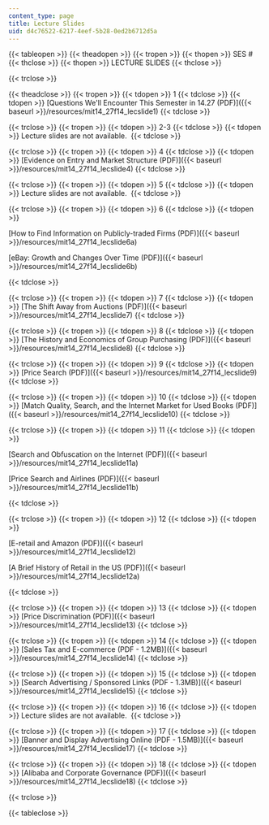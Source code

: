 ```yaml
---
content_type: page
title: Lecture Slides
uid: d4c76522-6217-4eef-5b28-0ed2b6712d5a
---
```


{{< tableopen >}}
{{< theadopen >}}
{{< tropen >}}
{{< thopen >}}
SES #
{{< thclose >}}
{{< thopen >}}
LECTURE SLIDES
{{< thclose >}}

{{< trclose >}}

{{< theadclose >}}
{{< tropen >}}
{{< tdopen >}}
1
{{< tdclose >}}
{{< tdopen >}}
[Questions We'll Encounter This Semester in 14.27 (PDF)]({{< baseurl >}}/resources/mit14_27f14_lecslide1)
{{< tdclose >}}

{{< trclose >}}
{{< tropen >}}
{{< tdopen >}}
2-3
{{< tdclose >}}
{{< tdopen >}}
Lecture slides are not available. 
{{< tdclose >}}

{{< trclose >}}
{{< tropen >}}
{{< tdopen >}}
4
{{< tdclose >}}
{{< tdopen >}}
[Evidence on Entry and Market Structure (PDF)]({{< baseurl >}}/resources/mit14_27f14_lecslide4)
{{< tdclose >}}

{{< trclose >}}
{{< tropen >}}
{{< tdopen >}}
5
{{< tdclose >}}
{{< tdopen >}}
Lecture slides are not available. 
{{< tdclose >}}

{{< trclose >}}
{{< tropen >}}
{{< tdopen >}}
6
{{< tdclose >}}
{{< tdopen >}}


[How to Find Information on Publicly-traded Firms (PDF)]({{< baseurl >}}/resources/mit14_27f14_lecslide6a)

[eBay: Growth and Changes Over Time (PDF)]({{< baseurl >}}/resources/mit14_27f14_lecslide6b)


{{< tdclose >}}

{{< trclose >}}
{{< tropen >}}
{{< tdopen >}}
7
{{< tdclose >}}
{{< tdopen >}}
[The Shift Away from Auctions (PDF)]({{< baseurl >}}/resources/mit14_27f14_lecslide7)
{{< tdclose >}}

{{< trclose >}}
{{< tropen >}}
{{< tdopen >}}
8
{{< tdclose >}}
{{< tdopen >}}
[The History and Economics of Group Purchasing (PDF)]({{< baseurl >}}/resources/mit14_27f14_lecslide8)
{{< tdclose >}}

{{< trclose >}}
{{< tropen >}}
{{< tdopen >}}
9
{{< tdclose >}}
{{< tdopen >}}
[Price Search (PDF)]({{< baseurl >}}/resources/mit14_27f14_lecslide9)
{{< tdclose >}}

{{< trclose >}}
{{< tropen >}}
{{< tdopen >}}
10
{{< tdclose >}}
{{< tdopen >}}
[Match Quality, Search, and the Internet Market for Used Books (PDF)]({{< baseurl >}}/resources/mit14_27f14_lecslide10)
{{< tdclose >}}

{{< trclose >}}
{{< tropen >}}
{{< tdopen >}}
11
{{< tdclose >}}
{{< tdopen >}}


[Search and Obfuscation on the Internet (PDF)]({{< baseurl >}}/resources/mit14_27f14_lecslide11a)

[Price Search and Airlines (PDF)]({{< baseurl >}}/resources/mit14_27f14_lecslide11b)


{{< tdclose >}}

{{< trclose >}}
{{< tropen >}}
{{< tdopen >}}
12
{{< tdclose >}}
{{< tdopen >}}


[E-retail and Amazon (PDF)]({{< baseurl >}}/resources/mit14_27f14_lecslide12)

[A Brief History of Retail in the US (PDF)]({{< baseurl >}}/resources/mit14_27f14_lecslide12a)


{{< tdclose >}}

{{< trclose >}}
{{< tropen >}}
{{< tdopen >}}
13
{{< tdclose >}}
{{< tdopen >}}
[Price Discrimination (PDF)]({{< baseurl >}}/resources/mit14_27f14_lecslide13)
{{< tdclose >}}

{{< trclose >}}
{{< tropen >}}
{{< tdopen >}}
14
{{< tdclose >}}
{{< tdopen >}}
[Sales Tax and E-commerce (PDF - 1.2MB)]({{< baseurl >}}/resources/mit14_27f14_lecslide14)
{{< tdclose >}}

{{< trclose >}}
{{< tropen >}}
{{< tdopen >}}
15
{{< tdclose >}}
{{< tdopen >}}
[Search Advertising / Sponsored Links (PDF - 1.3MB)]({{< baseurl >}}/resources/mit14_27f14_lecslide15)
{{< tdclose >}}

{{< trclose >}}
{{< tropen >}}
{{< tdopen >}}
16
{{< tdclose >}}
{{< tdopen >}}
Lecture slides are not available. 
{{< tdclose >}}

{{< trclose >}}
{{< tropen >}}
{{< tdopen >}}
17
{{< tdclose >}}
{{< tdopen >}}
[Banner and Display Advertising Online (PDF - 1.5MB)]({{< baseurl >}}/resources/mit14_27f14_lecslide17)
{{< tdclose >}}

{{< trclose >}}
{{< tropen >}}
{{< tdopen >}}
18
{{< tdclose >}}
{{< tdopen >}}
[Alibaba and Corporate Governance (PDF)]({{< baseurl >}}/resources/mit14_27f14_lecslide18)
{{< tdclose >}}

{{< trclose >}}

{{< tableclose >}}